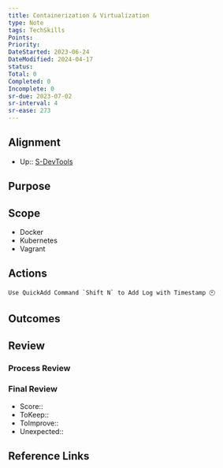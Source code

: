 ```yaml
---
title: Containerization & Virtualization
type: Note
tags: TechSkills
Points: 
Priority: 
DateStarted: 2023-06-24
DateModified: 2024-04-17
status: 
Total: 0
Completed: 0
Incomplete: 0
sr-due: 2023-07-02
sr-interval: 4
sr-ease: 273
---
```


## Alignment

- Up:: [S-DevTools](S-DevTools.md)

## Purpose

## Scope

- Docker
- Kubernetes
- Vagrant

## Actions

```ad-tip
Use QuickAdd Command `Shift N` to Add Log with Timestamp 🕙
```

## Outcomes

## Review

### Process Review

### Final Review

- Score::
- ToKeep::
- ToImprove::
- Unexpected::

## Reference Links
